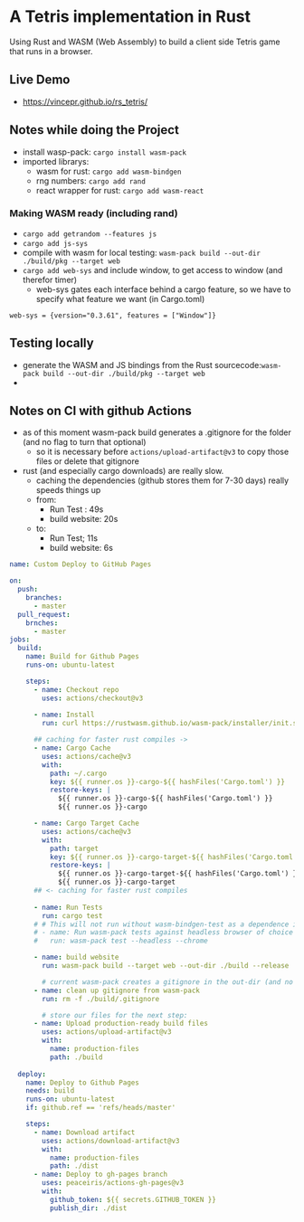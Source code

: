 # A Tetris implementation in Rust
Using Rust and WASM (Web Assembly) to build a client side Tetris game that runs in a browser.

## Live Demo
- https://vincepr.github.io/rs_tetris/

## Notes while doing the Project
- install wasp-pack: `cargo install wasm-pack`
- imported librarys: 
    - wasm for rust: `cargo add wasm-bindgen`
    - rng numbers: `cargo add rand`
    - react wrapper for rust: `cargo add wasm-react`


### Making WASM ready (including rand)
- `cargo add getrandom --features js`
- `cargo add js-sys`
- compile with wasm for local testing: `wasm-pack build --out-dir ./build/pkg --target web`
- `cargo add web-sys` and include window, to get access to window (and therefor timer) 
    - web-sys gates each interface behind a cargo feature, so we have to specify what feature we want (in Cargo.toml)
```
web-sys = {version="0.3.61", features = ["Window"]}
```

## Testing locally
- generate the WASM and JS bindings from the Rust sourcecode:`wasm-pack build --out-dir ./build/pkg --target web` 
- 

## Notes on CI with github Actions
- as of this moment wasm-pack build generates a .gitignore for the folder (and no flag to turn that optional)
    - so it is necessary before `actions/upload-artifact@v3` to copy those files or delete that gitignore
- rust (and especially cargo downloads) are really slow.
    - caching the dependencies (github stores them for 7-30 days) really speeds things up
    - from:
        - Run Test : 49s
        - build website: 20s
    - to:
        - Run Test; 11s
        - build website: 6s
```yml
name: Custom Deploy to GitHub Pages

on:
  push:
    branches:
      - master
  pull_request:
    brnches:
      - master
jobs:
  build:
    name: Build for Github Pages
    runs-on: ubuntu-latest

    steps:
      - name: Checkout repo
        uses: actions/checkout@v3
      
      - name: Install
        run: curl https://rustwasm.github.io/wasm-pack/installer/init.sh -sSf | sh

      ## caching for faster rust compiles ->
      - name: Cargo Cache
        uses: actions/cache@v3
        with:
          path: ~/.cargo
          key: ${{ runner.os }}-cargo-${{ hashFiles('Cargo.toml') }}
          restore-keys: |
            ${{ runner.os }}-cargo-${{ hashFiles('Cargo.toml') }}
            ${{ runner.os }}-cargo

      - name: Cargo Target Cache
        uses: actions/cache@v3
        with:
          path: target
          key: ${{ runner.os }}-cargo-target-${{ hashFiles('Cargo.toml') }}
          restore-keys: |
            ${{ runner.os }}-cargo-target-${{ hashFiles('Cargo.toml') }}
            ${{ runner.os }}-cargo-target
      ## <- caching for faster rust compiles
        
      - name: Run Tests
        run: cargo test
      # # This will not run without wasm-bindgen-test as a dependence in Cargo.toml
      # - name: Run wasm-pack tests against headless browser of choice
      #   run: wasm-pack test --headless --chrome

      - name: build website
        run: wasm-pack build --target web --out-dir ./build --release

        # current wasm-pack creates a gitignore in the out-dir (and no flag to turn that off):
      - name: clean up gitignore from wasm-pack   
        run: rm -f ./build/.gitignore

        # store our files for the next step:
      - name: Upload production-ready build files
        uses: actions/upload-artifact@v3
        with:
          name: production-files
          path: ./build
      
  deploy:
    name: Deploy to Github Pages
    needs: build
    runs-on: ubuntu-latest
    if: github.ref == 'refs/heads/master'

    steps:
      - name: Download artifact
        uses: actions/download-artifact@v3
        with:
          name: production-files
          path: ./dist
      - name: Deploy to gh-pages branch
        uses: peaceiris/actions-gh-pages@v3
        with:
          github_token: ${{ secrets.GITHUB_TOKEN }}
          publish_dir: ./dist
```